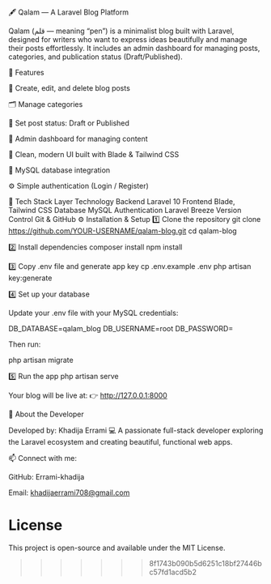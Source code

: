 🖋️ Qalam — A Laravel Blog Platform

Qalam (قلم — meaning “pen”) is a minimalist blog built with Laravel, designed for writers who want to express ideas beautifully and manage their posts effortlessly.
It includes an admin dashboard for managing posts, categories, and publication status (Draft/Published).

🚀 Features

📝 Create, edit, and delete blog posts

🗂️ Manage categories

📄 Set post status: Draft or Published

🔐 Admin dashboard for managing content

💅 Clean, modern UI built with Blade & Tailwind CSS

💾 MySQL database integration

⚙️ Simple authentication (Login / Register)

🧰 Tech Stack
Layer	Technology
Backend	Laravel 10
Frontend	Blade, Tailwind CSS
Database	MySQL
Authentication	Laravel Breeze
Version Control	Git & GitHub
⚙️ Installation & Setup
1️⃣ Clone the repository
git clone https://github.com/YOUR-USERNAME/qalam-blog.git
cd qalam-blog

2️⃣ Install dependencies
composer install
npm install

3️⃣ Copy .env file and generate app key
cp .env.example .env
php artisan key:generate

4️⃣ Set up your database

Update your .env file with your MySQL credentials:

DB_DATABASE=qalam_blog
DB_USERNAME=root
DB_PASSWORD=


Then run:

php artisan migrate

5️⃣ Run the app
php artisan serve


Your blog will be live at:
👉 http://127.0.0.1:8000

🌙 About the Developer

Developed by: Khadija Errami 💻
A passionate full-stack developer exploring the Laravel ecosystem and creating beautiful, functional web apps.

📫 Connect with me:

GitHub: Errami-khadija

Email: khadijaerrami708@gmail.com



# License

This project is open-source and available under the MIT License.
>>>>>>> 8f1743b090b5d6251c18bf27446bc57fd1acd5b2
